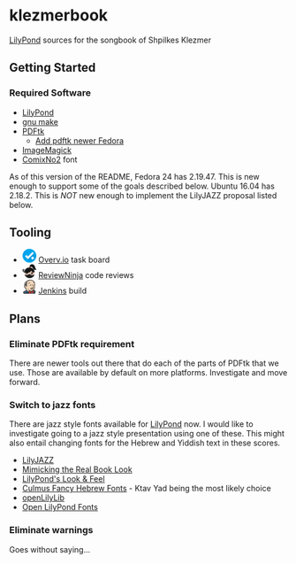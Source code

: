 # klezmerbook

[LilyPond](http://lilypond.org/) sources for the songbook of Shpilkes Klezmer

## Getting Started
### Required Software
* [LilyPond](http://lilypond.org/)
* [gnu make](http://www.gnu.org/software/make)
* [PDFtk](https://www.pdflabs.com/tools/pdftk-the-pdf-toolkit/)
  * [Add pdftk newer Fedora](https://ask.fedoraproject.org/en/question/73364/pdftk-substitute-for-fedora-21-and-22/)
* [ImageMagick](http://www.imagemagick.org/)
* [ComixNo2](http://culmus.sourceforge.net/fancy/index.html) font

As of this version of the README, Fedora 24 has 2.19.47. This is new enough to support some of the goals described
below. Ubuntu 16.04 has 2.18.2. This is *NOT* new enough to implement the LilyJAZZ proposal listed below.

## Tooling
* ![](images/overvio.png) [Overv.io](https://overv.io/dickschoeller/klezmerbook/) task board
* ![](images/reviewninja-25.png) [ReviewNinja](https://app.review.ninja/dickschoeller/klezmerbook) code reviews
* ![](images/jenkins-25.png) [Jenkins](http://www.schoellerfamily.org/jenkins/job/klezmerbook/) build

## Plans

### Eliminate PDFtk requirement

There are newer tools out there that do each of the parts of PDFtk that
we use. Those are available by default on more platforms. Investigate and
move forward.

### Switch to jazz fonts

There are jazz style fonts available for [LilyPond](http://lilypond.org/)
now. I would like to investigate going to a jazz style presentation using
one of these. This might also entail changing fonts for the Hebrew and
Yiddish text in these scores.

* [LilyJAZZ](http://lilypondblog.org/2013/09/lilypond-and-lilyjazz/)
* [Mimicking the Real Book Look](http://leighverlag.blogspot.ca/2015/12/mimicking-real-book-look.html)
* [LilyPond's Look & Feel](http://lilypondblog.org/2014/09/lilyponds-look-and-feel/)
* [Culmus Fancy Hebrew Fonts](http://culmus.sourceforge.net/fancy/index.html) - Ktav Yad being the most likely choice
* [openLilyLib](https://openlilylib.org/)
* [Open LilyPond Fonts](https://github.com/OpenLilyPondFonts)

### Eliminate warnings

Goes without saying...
